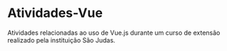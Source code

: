 # Atividades-Vue
Atividades relacionadas ao uso de Vue.js durante um curso de extensão realizado pela instituição São Judas.
